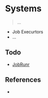 # Systems

> ...

- Job Execurtors
- ...

## Todo

- [JobRunr](https://www.jobrunr.io/en/)

## References

- []()